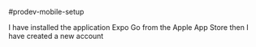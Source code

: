 #prodev-mobile-setup
<p> I have installed the application Expo Go from the Apple App Store then I have created a new account</p>
